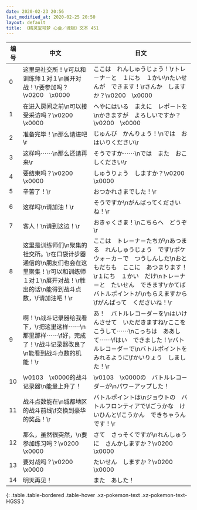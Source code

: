 ```yaml
---
date: 2020-02-23 20:56
last_modified_at: 2020-02-25 20:50
layout: default
title: 《精灵宝可梦 心金／魂银》文本 451
---
```

| 编号 | 中文 | 日文 |
| ---- | ---- | ---- |
| 0 | 这里是社交所！\r可以和训练师１对１\n展开对战！\r要参加吗？\v0200　\x0000 | ここは　れんしゅうじょう！\rトレ－ナ－と　１にち　１かい\nたいせんが　できます！\rさんか　しますか？\v0200　\x0000 |
| 1 | 在进入房间之前\n可以接受采访吗？\v0200　\x0000 | へやにはいる　まえに　レポ－トを\nかきますが　よろしいですか？\v0200　\x0000 |
| 2 | 准备完毕！\n那么请进吧\r | じゅんび　かんりょう！\nでは　おはいりください\r |
| 3 | 这样吗⋯⋯\n那么还请再来\r | そうですか⋯⋯\nでは　また　おこしください\r |
| 4 | 要结束吗？\v0200　\x0000 | しゅうりょう　しますか？\v0200　\x0000 |
| 5 | 辛苦了！\r | おつかれさまでした！\r |
| 6 | 这样吗\n请加油！\r | そうですか\nがんばってくださいね！\r |
| 7 | 客人！\n请到这边！\r | おきゃくさま！\nこちらへ　どうぞ\r |
| 8 | 这里是训练师们\n聚集的社交所。\r在口袋计步器通信的\n朋友们也会在这里聚集！\r可以和训练师１对１\n展开对战！\r胜出的话\n能得到战斗点数，\f请加油吧！\r | ここは　トレ－ナ－たちが\nあつまる　れんしゅうじょう　です\rポケウォ－カ－で　つうしんした\nおともだちも　ここに　あつまります！\r１にち　１かい　だけ\nトレ－ナ－と　たいせん　できます\rかてば　バトルポイントが\nもらえますから\fがんばって　くださいね！\r |
| 9 | 啊！\n战斗记录器给我看下，\r把这里这样⋯⋯\n那里那样⋯⋯\f好，完成了！\r战斗记录器改良了\n能看到战斗点数的机能！\r | あ！　バトルレコ－ダ－を\nはいけんさせて　いただきますね\rここを　こうして⋯⋯\nこっちは　ああして⋯⋯\fはい　できました！\rバトルレコ－ダ－で\nバトルポイントを　みれるように\fかいりょう　しました！\r |
| 10 | \v0103　\x0000的战斗记录器\n能量上升了！ | \v0103　\x0000の　バトルレコ－ダ－が\nパワ－アップした！ |
| 11 | 战斗点数能在\n城都地区的战斗前线\f交换到豪华的奖品！\r | バトルポイントは\nジョウトの　バトルフロンティアで\fごうかな　けいひんと\fこうかん　できちゃうんです！\r |
| 12 | 那么，虽然很突然，\n要参加练习吗？\v0200　\x0000 | さて　さっそくですが\nれんしゅうに　さんかしますか？\v0200　\x0000 |
| 13 | 要对战吗？\v0200　\x0000 | たいせん　しますか？\v0200　\x0000 |
| 14 | 明天再见！ | また　あした！ |
{: .table .table-bordered .table-hover .xz-pokemon-text .xz-pokemon-text-HGSS }